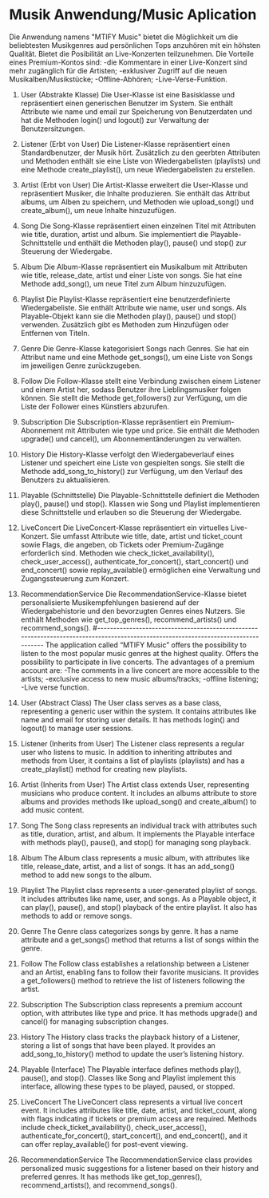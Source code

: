 # Musik Anwendung/Music Aplication

Die Anwendung namens "MTIFY Music" bietet die Möglichkeit um die beliebtesten Musikgenres aud persönlichen Tops anzuhören mit ein höhsten Qualität.
Bietet die Posibilität an Live-Konzerten teilzunehmen.
Die Vorteile eines Premium-Kontos sind:
-die Kommentare in einer Live-Konzert sind mehr zugänglich für die Artisten;
-exklusiver Zugriff auf die neuen Musikalben/Musikstücke;
-Offline-Abhören;
-Live-Verse-Funktion.

1. User (Abstrakte Klasse)
Die User-Klasse ist eine Basisklasse und repräsentiert einen generischen Benutzer im System. Sie enthält Attribute wie name und email zur Speicherung von Benutzerdaten und hat die Methoden login() und logout() zur Verwaltung der Benutzersitzungen.

2. Listener (Erbt von User)
Die Listener-Klasse repräsentiert einen Standardbenutzer, der Musik hört. Zusätzlich zu den geerbten Attributen und Methoden enthält sie eine Liste von Wiedergabelisten (playlists) und eine Methode create_playlist(), um neue Wiedergabelisten zu erstellen.

3. Artist (Erbt von User)
Die Artist-Klasse erweitert die User-Klasse und repräsentiert Musiker, die Inhalte produzieren. Sie enthält das Attribut albums, um Alben zu speichern, und Methoden wie upload_song() und create_album(), um neue Inhalte hinzuzufügen.

4. Song
Die Song-Klasse repräsentiert einen einzelnen Titel mit Attributen wie title, duration, artist und album. Sie implementiert die Playable-Schnittstelle und enthält die Methoden play(), pause() und stop() zur Steuerung der Wiedergabe.

5. Album
Die Album-Klasse repräsentiert ein Musikalbum mit Attributen wie title, release_date, artist und einer Liste von songs. Sie hat eine Methode add_song(), um neue Titel zum Album hinzuzufügen.

6. Playlist
Die Playlist-Klasse repräsentiert eine benutzerdefinierte Wiedergabeliste. Sie enthält Attribute wie name, user und songs. Als Playable-Objekt kann sie die Methoden play(), pause() und stop() verwenden. Zusätzlich gibt es Methoden zum Hinzufügen oder Entfernen von Titeln.

7. Genre
Die Genre-Klasse kategorisiert Songs nach Genres. Sie hat ein Attribut name und eine Methode get_songs(), um eine Liste von Songs im jeweiligen Genre zurückzugeben.

8. Follow
Die Follow-Klasse stellt eine Verbindung zwischen einem Listener und einem Artist her, sodass Benutzer ihre Lieblingsmusiker folgen können. Sie stellt die Methode get_followers() zur Verfügung, um die Liste der Follower eines Künstlers abzurufen.

9. Subscription
Die Subscription-Klasse repräsentiert ein Premium-Abonnement mit Attributen wie type und price. Sie enthält die Methoden upgrade() und cancel(), um Abonnementänderungen zu verwalten.

10. History
Die History-Klasse verfolgt den Wiedergabeverlauf eines Listener und speichert eine Liste von gespielten songs. Sie stellt die Methode add_song_to_history() zur Verfügung, um den Verlauf des Benutzers zu aktualisieren.

11. Playable (Schnittstelle)
Die Playable-Schnittstelle definiert die Methoden play(), pause() und stop(). Klassen wie Song und Playlist implementieren diese Schnittstelle und erlauben so die Steuerung der Wiedergabe.

12. LiveConcert
Die LiveConcert-Klasse repräsentiert ein virtuelles Live-Konzert. Sie umfasst Attribute wie title, date, artist und ticket_count sowie Flags, die angeben, ob Tickets oder Premium-Zugänge erforderlich sind. Methoden wie check_ticket_availability(), check_user_access(), authenticate_for_concert(), start_concert() und end_concert() sowie replay_available() ermöglichen eine Verwaltung und Zugangssteuerung zum Konzert.

13. RecommendationService
Die RecommendationService-Klasse bietet personalisierte Musikempfehlungen basierend auf der Wiedergabehistorie und den bevorzugten Genres eines Nutzers. Sie enthält Methoden wie get_top_genres(), recommend_artists() und recommend_songs().
#-----------------------------------------------------------------------------------------------------------------------------------
The application called “MTIFY Music” offers the possibility to listen to the most popular music genres at the highest quality.
Offers the possibility to participate in live concerts.
The advantages of a premium account are:
-The comments in a live concert are more accessible to the artists;
-exclusive access to new music albums/tracks;
-offline listening;
-Live verse function.

1. User (Abstract Class)
The User class serves as a base class, representing a generic user within the system. It contains attributes like name and email for storing user details. It has methods login() and logout() to manage user sessions.

2. Listener (Inherits from User)
The Listener class represents a regular user who listens to music. In addition to inheriting attributes and methods from User, it contains a list of playlists (playlists) and has a create_playlist() method for creating new playlists.

3. Artist (Inherits from User)
The Artist class extends User, representing musicians who produce content. It includes an albums attribute to store albums and provides methods like upload_song() and create_album() to add music content.

4. Song
The Song class represents an individual track with attributes such as title, duration, artist, and album. It implements the Playable interface with methods play(), pause(), and stop() for managing song playback.

5. Album
The Album class represents a music album, with attributes like title, release_date, artist, and a list of songs. It has an add_song() method to add new songs to the album.

6. Playlist
The Playlist class represents a user-generated playlist of songs. It includes attributes like name, user, and songs. As a Playable object, it can play(), pause(), and stop() playback of the entire playlist. It also has methods to add or remove songs.

7. Genre
The Genre class categorizes songs by genre. It has a name attribute and a get_songs() method that returns a list of songs within the genre.

8. Follow
The Follow class establishes a relationship between a Listener and an Artist, enabling fans to follow their favorite musicians. It provides a get_followers() method to retrieve the list of listeners following the artist.

9. Subscription
The Subscription class represents a premium account option, with attributes like type and price. It has methods upgrade() and cancel() for managing subscription changes.

10. History
The History class tracks the playback history of a Listener, storing a list of songs that have been played. It provides an add_song_to_history() method to update the user’s listening history.

11. Playable (Interface)
The Playable interface defines methods play(), pause(), and stop(). Classes like Song and Playlist implement this interface, allowing these types to be played, paused, or stopped.

12. LiveConcert
The LiveConcert class represents a virtual live concert event. It includes attributes like title, date, artist, and ticket_count, along with flags indicating if tickets or premium access are required. Methods include check_ticket_availability(), check_user_access(), authenticate_for_concert(), start_concert(), and end_concert(), and it can offer replay_available() for post-event viewing.

13. RecommendationService
The RecommendationService class provides personalized music suggestions for a listener based on their history and preferred genres. It has methods like get_top_genres(), recommend_artists(), and recommend_songs().
